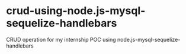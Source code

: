 # crud-using-node.js-mysql-sequelize-handlebars
CRUD operation for my internship POC using node.js-mysql-sequelize-handlebars
